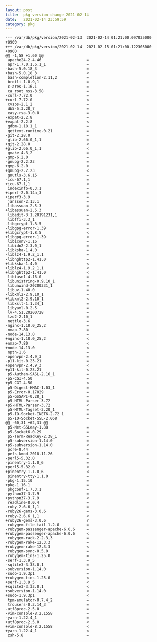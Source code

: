 ```yaml
---
layout: post
title:  pkg version change 2021-02-14
date:   2021-02-14 23:59:59
category: pkg
---
```


    --- /var/db/pkg/version/2021-02-13	2021-02-14 01:21:00.097035000 +0900
    +++ /var/db/pkg/version/2021-02-14	2021-02-15 01:21:00.122303000 +0900
    @@ -1,58 +1,60 @@
     apache24-2.4.46                    =
     apr-1.7.0.1.6.1_1                  =
    -bash-5.0.18_3                      =
    +bash-5.0.18_3                      <
     bash-completion-2.11,2             =
     brotli-1.0.9,1                     =
     c-ares-1.16.1                      =
     ca_root_nss-3.58                   =
    -curl-7.72.0                        =
    +curl-7.72.0                        <
     cvsps-2.1_2                        =
     db5-5.3.28_7                       =
     easy-rsa-3.0.8                     =
    -expat-2.2.8                        =
    +expat-2.2.8                        <
     gdbm-1.18.1_1                      =
     gettext-runtime-0.21               =
    -git-2.28.0                         =
    -glib-2.66.0_1,1                    =
    +git-2.28.0                         <
    +glib-2.66.0_1,1                    <
     gmake-4.3_2                        =
    -gmp-6.2.0                          =
    -gnupg-2.2.23                       =
    +gmp-6.2.0                          <
    +gnupg-2.2.23                       <
     gnutls-3.6.15                      =
    -icu-67.1,1                         =
    +icu-67.1,1                         <
     indexinfo-0.3.1                    =
    +iperf-2.0.14a_3                    =
    +iperf3-3.9                         =
     jansson-2.13.1                     =
    -libassuan-2.5.3                    =
    +libassuan-2.5.3                    <
     libedit-3.1.20191231,1             =
     libffi-3.3_1                       =
    -libgcrypt-1.8.5                    =
    -libgpg-error-1.39                  =
    +libgcrypt-1.8.5                    <
    +libgpg-error-1.39                  <
     libiconv-1.16                      =
     libidn2-2.3.0_1                    =
    -libksba-1.4.0                      =
    -liblz4-1.9.2_1,1                   =
    -libnghttp2-1.41.0                  =
    +libksba-1.4.0                      <
    +liblz4-1.9.2_1,1                   <
    +libnghttp2-1.41.0                  <
     libtasn1-4.16.0                    =
     libunistring-0.9.10_1              =
     libunwind-20200331_1               =
     libuv-1.40.0                       =
    -libxml2-2.9.10_1                   =
    +libxml2-2.9.10_1                   <
     libxslt-1.1.34_1                   =
     libyaml-0.2.5                      =
     lv-4.51.20200728                   =
     lzo2-2.10_1                        =
     nettle-3.6                         =
    -nginx-1.18.0_25,2                  =
    -nmap-7.80                          =
    -node-14.13.0                       =
    +nginx-1.18.0_25,2                  <
    +nmap-7.80                          <
    +node-14.13.0                       <
     npth-1.6                           =
    -openvpn-2.4.9_3                    =
    -p11-kit-0.23.21                    =
    +openvpn-2.4.9_3                    <
    +p11-kit-0.23.21                    <
     p5-Authen-SASL-2.16_1              =
    -p5-CGI-4.50                        =
    +p5-CGI-4.50                        <
     p5-Digest-HMAC-1.03_1              =
     p5-Error-0.17029                   =
     p5-GSSAPI-0.28_1                   =
    -p5-HTML-Parser-3.72                =
    +p5-HTML-Parser-3.72                <
     p5-HTML-Tagset-3.20_1              =
     p5-IO-Socket-INET6-2.72_1          =
     p5-IO-Socket-SSL-2.068             =
    @@ -60,31 +62,31 @@
     p5-Net-SSLeay-1.88                 =
     p5-Socket6-0.29                    =
     p5-Term-ReadKey-2.38_1             =
    -p5-subversion-1.14.0               =
    +p5-subversion-1.14.0               <
     pcre-8.44                          =
     pefs-kmod-2018.11.26               =
    -perl5-5.32.0                       =
    -pinentry-1.1.0_6                   =
    +perl5-5.32.0                       <
    +pinentry-1.1.0_6                   <
     pinentry-tty-1.1.0                 =
    -pkg-1.15.10                        =
    +pkg-1.16.1                         =
     pkgconf-1.7.3,1                    =
    -python37-3.7.9                     =
    +python37-3.7.9                     <
     readline-8.0.4                     =
    -ruby-2.6.6_1,1                     =
    -ruby26-gems-3.0.6                  =
    +ruby-2.6.6_1,1                     <
    +ruby26-gems-3.0.6                  ?
     rubygem-file-tail-1.2.0            =
    -rubygem-passenger-apache-6.0.6     =
    +rubygem-passenger-apache-6.0.6     <
     rubygem-rack-2.2.3,3               =
    -rubygem-rake-12.3.3                =
    +rubygem-rake-12.3.3                <
     rubygem-sync-0.5.0                 =
    -rubygem-tins-1.25.0                =
    -serf-1.3.9_5                       =
    -sqlite3-3.33.0,1                   =
    -subversion-1.14.0                  =
    -sudo-1.9.3p1                       =
    +rubygem-tins-1.25.0                <
    +serf-1.3.9_5                       <
    +sqlite3-3.33.0,1                   <
    +subversion-1.14.0                  <
    +sudo-1.9.3p1                       <
     tpm-emulator-0.7.4_2               =
     trousers-0.3.14_3                  =
    -utf8proc-2.5.0                     =
    -vim-console-8.2.1558               =
    -yarn-1.22.4_1                      =
    +utf8proc-2.5.0                     <
    +vim-console-8.2.1558               <
    +yarn-1.22.4_1                      <
     zsh-5.8                            =
